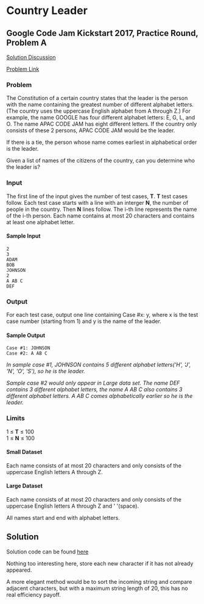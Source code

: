 # Country Leader

## Google Code Jam Kickstart 2017, Practice Round, Problem A

[Solution Discussion](#Solution)

[Problem Link](https://code.google.com/codejam/contest/6304486/dashboard#s=p0)

### Problem
The Constitution of a certain country states that the leader is the person with the name containing the greatest number of different alphabet letters. (The country uses the uppercase English alphabet from A through Z.) For example, the name GOOGLE has four different alphabet letters: E, G, L, and O. The name APAC CODE JAM has eight different letters. If the country only consists of these 2 persons, APAC CODE JAM would be the leader.

If there is a tie, the person whose name comes earliest in alphabetical order is the leader.

Given a list of names of the citizens of the country, can you determine who the leader is?

### Input
The first line of the input gives the number of test cases, **T**. **T** test cases follow. Each test case starts with a line with an interger **N**, the number of people in the country. Then **N** lines follow. The i-th line represents the name of the i-th person. Each name contains at most 20 characters and contains at least one alphabet letter.

#### Sample Input
```
2
3
ADAM
BOB
JOHNSON
2
A AB C
DEF
```

### Output
For each test case, output one line containing Case #x: y, where x is the test case number (starting from 1) and y is the name of the leader.

#### Sample Output
```
Case #1: JOHNSON
Case #2: A AB C
```

*In sample case #1, JOHNSON contains 5 different alphabet letters('H', 'J', 'N', 'O', 'S'), so he is the leader.*

*Sample case #2 would only appear in Large data set. The name DEF contains 3 different alphabet letters, the name A AB C also contains 3 different alphabet letters. A AB C comes alphabetically earlier so he is the leader.*

### Limits
1 ≤ **T** ≤ 100 \
1 ≤ **N** ≤ 100

#### Small Dataset
Each name consists of at most 20 characters and only consists of the uppercase English letters A through Z.

#### Large Dataset
Each name consists of at most 20 characters and only consists of the uppercase English letters A through Z and ' '(space).

All names start and end with alphabet letters.

## Solution

Solution code can be found [here](./leader.py)

Nothing too interesting here, store each new character if it has not already appeared.

A more elegant method would be to sort the incoming string and compare adjacent characters, but with a maximum string length of 20, this has no real efficiency payoff.